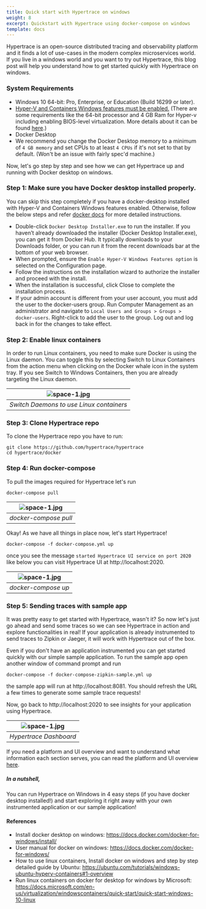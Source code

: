 ```yaml
---
title: Quick start with Hypertrace on windows
weight: 8
excerpt: Quickstart with Hypertrace using docker-compose on windows
template: docs
---
```


Hypertrace is an open-source distributed tracing and observability platform and it finds a lot of use-cases in the modern complex microservices world. If you live in a windows world and you want to try out Hypertrace, this blog post will help you understand how to get started quickly with Hypertrace on windows.

### System Requirements
- Windows 10 64-bit: Pro, Enterprise, or Education (Build 16299 or later).
- [Hyper-V and Containers Windows features must be enabled.](https://docs.docker.com/docker-for-windows/troubleshoot/#virtualization) (There are some requirements like the 64-bit processor and 4 GB Ram for Hyper-v including enabling BIOS-level virtualization. More details about it can be found [here](https://docs.docker.com/docker-for-windows/troubleshoot/#virtualization-must-be-enabled).)
- Docker Desktop
- We recommend you change the Docker Desktop memory to a minimum of `4 GB memory` and set CPUs to at least `4 CPUs` if it's not set to that by default. (Won't be an issue with fairly spec'd machine.)

Now, let's go step by step and see how we can get Hypertrace up and running with Docker desktop on windows. 

### Step 1: Make sure you have Docker desktop installed properly. 

You can skip this step completely if you have a docker-desktop installed with Hyper-V and Containers Windows features enabled. Otherwise, follow the below steps and refer [docker docs](https://docs.docker.com/docker-for-windows/install/) for more detailed instructions.

- Double-click `Docker Desktop Installer.exe` to run the installer.
If you haven’t already downloaded the installer (Docker Desktop Installer.exe), you can get it from Docker Hub. It typically downloads to your Downloads folder, or you can run it from the recent downloads bar at the bottom of your web browser.
- When prompted, ensure the `Enable Hyper-V Windows Features option` is selected on the Configuration page.
- Follow the instructions on the installation wizard to authorize the installer and proceed with the install.
- When the installation is successful, click Close to complete the installation process.
- If your admin account is different from your user account, you must add the user to the docker-users group. Run Computer Management as an administrator and navigate to `Local Users and Groups > Groups > docker-users`. Right-click to add the user to the group. Log out and log back in for the changes to take effect.

### Step 2: Enable linux containers
In order to run Linux containers, you need to make sure Docker is using the Linux daemon. You can toggle this by selecting Switch to Linux Containers from the action menu when clicking on the Docker whale icon in the system tray. If you see Switch to Windows Containers, then you are already targeting the Linux daemon. 

| ![space-1.jpg](https://docs.microsoft.com/en-us/virtualization/windowscontainers/quick-start/media/switchdaemon.png) | 
|:--:| 
| *Switch Daemons to use Linux containers* |

### Step 3: Clone Hypertrace repo

To clone the Hypertrace repo you have to run:
```
git clone https://github.com/hypertrace/hypertrace
cd hypertrace/docker
```
### Step 4: Run docker-compose 

To pull the images required for Hypertrace let's run

```
docker-compose pull
```
| ![space-1.jpg](https://hypertrace-docs.s3.amazonaws.com/dokcer-compose-pull.png) | 
|:--:| 
| *docker-compose pull* |

Okay! As we have all things in place now, let's start Hypertrace! 

```
docker-compose -f docker-compose.yml up
```

once you see the message `started Hypertrace UI service on port 2020` like below you can visit Hypertrace UI at http://localhost:2020.

| ![space-1.jpg](https://hypertrace-docs.s3.amazonaws.com/docker-compose-up.png) | 
|:--:| 
| *docker-compose up* |

### Step 5: Sending traces with sample app

It was pretty easy to get started with Hypertrace, wasn't it? So now let's just go ahead and send some traces so we can see Hypertrace in action and explore functionalities in real! If your application is already instrumented to send traces to Zipkin or Jaeger, it will work with Hypertrace out of the box. 

Even if you don't have an application instrumented you can get started quickly with our simple sample application. To run the sample app open another window of command prompt and run 

```
docker-compose -f docker-compose-zipkin-sample.yml up 
```

the sample app will run at http://localhost:8081. You should refresh the URL a few times to generate some sample trace requests!

Now, go back to http://localhost:2020 to see insights for your application using Hypertrace. 

| ![space-1.jpg](https://hypertrace-docs.s3.amazonaws.com/ht-home-post.png) | 
|:--:| 
| *Hypertrace Dashboard* |

If you need a platform and UI overview and want to understand what information each section serves, you can read the platform and UI overview [here](https://docs.hypertrace.org/platform-ui/). 

##### In a nutshell,

You can run Hypertrace on Windows in 4 easy steps (if you have docker desktop installed!) and start exploring it right away with your own instrumented application or our sample application! 


#### References
- Install docker desktop on windows: https://docs.docker.com/docker-for-windows/install/
- User manual for docker on windows:  https://docs.docker.com/docker-for-windows/
- How to use linux containers, Install docker on windows and step by step detailed guide by Ubuntu: https://ubuntu.com/tutorials/windows-ubuntu-hyperv-containers#1-overview
- Run linux containers on docker for desktop for windows by Microsoft: https://docs.microsoft.com/en-us/virtualization/windowscontainers/quick-start/quick-start-windows-10-linux 



